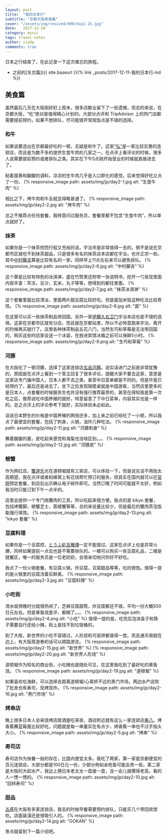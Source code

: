 ```yaml
---
layout: post
title:  "我的日本行"
subtitle: "京都大阪美食篇"
cover: "/assets/img/resized/800/day2-15.jpg"
date:   2017-12-20
category: music
tags: travel-notes
author: xiaOp
comments: true
---
```


日本之行结束了，在此记录一下这次难忘的旅程。
* 之前的[东京篇]({{ site.baseurl }}{% link _posts/2017-12-11-我的日本行.md %})

## 美食篇

虽然最后几天在大阪刚好赶上周末，很多店歇业留下了一些遗憾，但总的来说，在京都大阪，“吃”绝对是值得精心计划的。大部分点评和 TripAdvisor 上的热门店都需要提前预约，如果不想排队，尽可能错开常规饭点是不错的选择。

### 和牛

如果说要选出在京都最好吃的一顿，无疑是和牛了。这家[“弘”](http://www.dianping.com/shop/8194486)是一家比较实惠的连锁店，而且是为数不多的提供生食牛肉的几家之一。在点评上看评论的时候，很多人说需要提前预约或者排队之类。其实在下午5点刚开始营业的时候就直接进去了。

粘着蛋黄和酸酸的调料，凉凉的生牛肉几乎是入口即化的感觉。后来觉得好吃又点了一份。
{% responsive_image path: assets/img/jp/day2-1.jpg alt: "生食牛肉" %}

相比之下，烤牛肉和牛舌就显得略普通了。
{% responsive_image path: assets/img/jp/day2-2.jpg alt: "烤牛肉" %}

总之不推荐点任何套餐，我特意问过服务员，套餐里都不包含“生食牛肉”，所以单点就好了。

### 抹茶

如果你是一个抹茶控而行程又充裕的话，宇治市是非常值得一去的。倒不是说在京都市区就吃不到抹茶甜品，只是很多有名的抹茶店本店都在宇治，也许正宗一些。其中[中村藤吉](http://www.dianping.com/shop/17164521)算是比较有名的一家，同样早上11点左右来可以避免排队。
{% responsive_image path: assets/img/jp/day2-6.jpg alt: "中村藤吉" %}

这个算是比较有特色的冰淇淋，盛在竹筒里还附带一张说明书，挖开一勺发现里面内容丰富：茶冻，豆沙，玄米，丸子等等，想得到的都往里塞。
{% responsive_image path: assets/img/jp/day2-7.jpg alt: "抹茶冰淇淋" %}

这个套餐里面比较清淡，里面两片甜豆腐比较好吃。但是面加米饭这种吃法比较奇怪。
{% responsive_image path: assets/img/jp/day2-8.jpg alt: "面" %}

在这里可以买一些抹茶制品带回国，另外一家[伊藤久右卫门](http://www.dianping.com/shop/4223540)宇治本店也是不错的选择。这家在京都市区就有分店，而且就在京都站里，所以不必特意跑来宇治，离开的时候再买就行了。店里各种抹茶制品五花八门，当然生巧和草莓是无法带回国的，购买这些时店家会送一个冰袋，在放进宾馆冰箱之前可以保鲜5小时。
{% responsive_image path: assets/img/jp/day2-9.png alt: "生巧和草莓" %}

### 河豚

在大阪吃了一顿河豚，选择了这家连锁店[玄品河豚](http://www.dianping.com/shop/8330454)。说实话进门之前是非常犹豫的，原因是在点评上看到一个答主回复了很多评论，提醒大家不要去这家，意思是这家店专门骗中国人，日本人都不去之类，甚至中日菜单都是不同的。但是毕竟已经预约了，最后还是进去了。坐下之后发现隔壁桌就是中国游客，当然店里更多的是日本人，点套餐的时候服务生也并没有强行推荐最贵的，甚至在得知我是第一次吃之后，推荐说吃中国养殖的就好。特意留意了下中日菜单，内容其实也是一样的。总之点评上的评论参考下就好，实际体验未必如此。

话说日本野生的价格是中国养殖的两倍还多，加上来之前已经吃了一小顿，所以我点了最便宜的套餐，包括了刺身，火锅，油炸几种吃法。
{% responsive_image path: assets/img/jp/day2-11.jpg alt: "河豚刺身" %}

蘸着酸酸的酱，皮吃起来感觉和海蜇也没啥区别。。。
{% responsive_image path: assets/img/jp/day2-12.jpg alt: "河豚皮" %}

### 螃蟹

作为网红店，[蟹道乐](http://www.dianping.com/shop/2516464)光在道顿堀就有三家店，可以体验一下，但是说实话不用抱太高期望。我在点评或者蚂蜂窝上有花钱帮忙预订的服务，但其实在国内就可以在[官网](http://douraku.co.jp.t.at.hp.transer.com/kansai/honten/)预定套餐，到店后出示确认电子邮件即可。当然订晚了时间可能就不太好，例如我当时只能订到下午一点半的。

店里会提供一个专门挑蟹肉的工具，所以吃起来很方便。我点的是 kikyo 套餐，包括烤蟹脚，螃蟹芝士，蒸螃蟹等等，总的来说量比较少，但是最后的蟹肉茶泡饭能强行填饱。
{% responsive_image path: assets/img/jp/day2-13.png alt: "kikyo 套餐" %}

### 豆腐料理

如果你是一个豆腐控，[とうふ処豆雅傳](http://www.dianping.com/shop/8208438)一定不能错过。这家在点评上也是异常火爆，同样如果提前一点去也是不需要排队的。一楼可以购买一些豆腐礼品，二楼是就餐区，唯一的服务员是一位老奶奶，会很亲切地问你好不好吃。

我点了一份火锅套餐，有豆腐火锅，炸豆腐，豆腐甜品等等，吃的很饱。值得一提的是火锅里的豆腐汤着实鲜美。
{% responsive_image path: assets/img/jp/day2-3.jpg alt: "豆腐料理" %}

### 小吃街

清水坂傍晚时分就很热闹了，芝麻豆腐甜筒，炸豆腐都还不错，平均一份大概500日元左右。但是章鱼烧差评，都糊了。。。
{% responsive_image path: assets/img/jp/day2-4.png alt: "小吃" %}
值得一提的是，吃完后泡沫盒子和筷子需要自行还给小摊，街上是找不到垃圾桶的。

到了大阪，新世界的小吃不容错过，人形烧和可丽饼都值得一尝。而且通天阁就在边上，有大阪周游券的话可以顺路游览。
{% responsive_image path: assets/img/jp/day2-15.jpg alt: "新世界" %}
{% responsive_image path: assets/img/jp/day2-20.jpg alt: "新世界人形烧" %}

道顿堀作为知名的商业街，小吃摊也是随处可见，在这里我吃到了最好吃的章鱼烧。
{% responsive_image path: assets/img/jp/day2-19.jpg alt: "道顿堀" %}

如果喜欢吃海鲜，可以选择去距离道顿堀/心斋桥不远的黑门市场，两边水产店除了批发也有寿司，现烤现炸。
{% responsive_image path: assets/img/jp/day2-16.jpg alt: "黑门市场" %}

### 烤串店

晚上很多日本人会来烧烤店居酒屋吃宵夜，酒店附近就有这么一家连锁店[串八](http://www.dianping.com/shop/19556940)。烤香蕉蘸蓝莓酱比较好吃，问题就是每一串量实在有点少，烤香蕉一串也不过手指头大小。
{% responsive_image path: assets/img/jp/day2-5.jpg alt: "烤串" %}

### 寿司店

寿司店作为快餐一般的存在，比国内便宜太多。我吃了两家，第一家是京都便宜的百元连锁店，大部分都是100日元一份，少部分例如金枪鱼可能会贵一些。第二家是大阪的大起水产，我边上俩日本老太太一盘接一盘，没一会儿就摞得老高，看的人一愣一愣的。
{% responsive_image path: assets/img/jp/day2-10.jpg alt: "回转寿司" %}

### 甜品

[五感](http://www.dianping.com/shop/8151220)在大阪有多家连锁店，我去的时候早餐需要预约排队，只能买几个带回宾馆吃。店面装潢还是很吸引人的。
{% responsive_image path: assets/img/jp/day2-14.jpg alt: "GOKAN" %}

景点就留到下一篇介绍吧。
